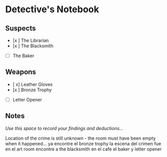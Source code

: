 # Detective's Notebook

## Suspects
- [x ] The Librarian
- [x ] The Blacksmith
- [ ] The Baker

## Weapons
- [ x] Leather Gloves
- [x ] Bronze Trophy
- [ ] Letter Opener

## Notes
*Use this space to record your findings and deductions...*

Location of the crime is still unknown - the room must have been empty when it happened...
ya encontre el bronze trophy
la escena del crimen fue en el art room
encontre a the blacksmith en el cafe
el baker y letter opener

